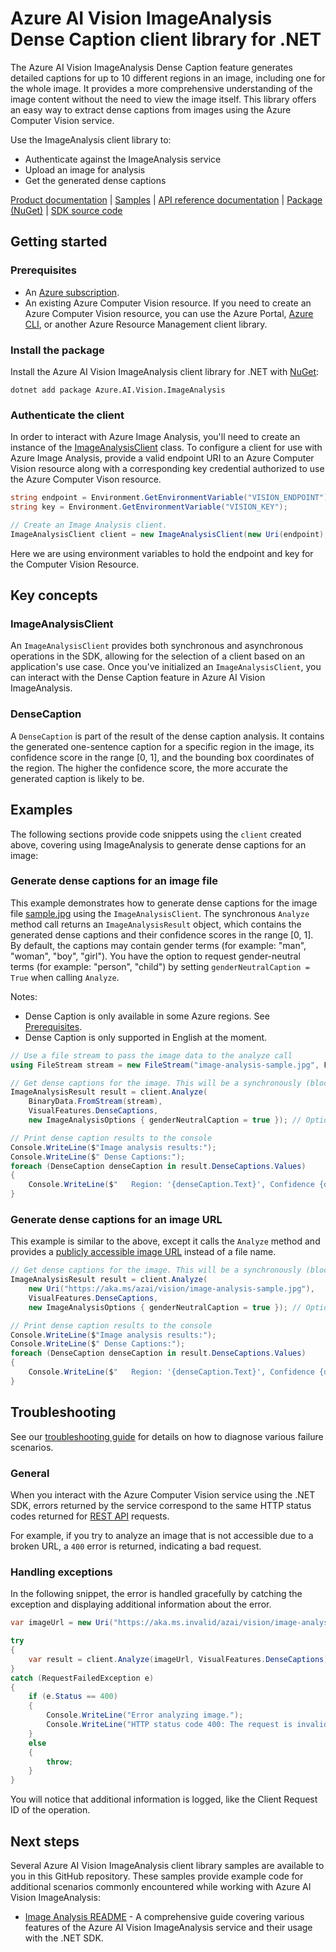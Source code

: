 # Azure AI Vision ImageAnalysis Dense Caption client library for .NET

The Azure AI Vision ImageAnalysis Dense Caption feature generates detailed captions for up to 10 different regions in an image, including one for the whole image. It provides a more comprehensive understanding of the image content without the need to view the image itself. This library offers an easy way to extract dense captions from images using the Azure Computer Vision service.

Use the ImageAnalysis client library to:

- Authenticate against the ImageAnalysis service
- Upload an image for analysis
- Get the generated dense captions

[Product documentation][image_analysis_overview] | [Samples](https://github.com/Azure/azure-sdk-for-net/blob/rhurey/ia_initial/sdk/vision/Azure.AI.Vision.ImageAnalysis/samples) | [API reference documentation](https://docs.microsoft.com/dotnet/api/azure.ai.vision.imageanalysis) | [Package (NuGet)](https://www.nuget.org/packages/Azure.AI.Vision.ImageAnalysis/) | [SDK source code](https://github.com/Azure/azure-sdk-for-net/tree/main/sdk/vision/Azure.AI.Vision.ImageAnalysis)

## Getting started

### Prerequisites

* An [Azure subscription][azure_sub].
* An existing Azure Computer Vision resource. If you need to create an Azure Computer Vision resource, you can use the Azure Portal, [Azure CLI][azure_cli], or another Azure Resource Management client library.

### Install the package

Install the Azure AI Vision ImageAnalysis client library for .NET with [NuGet][nuget]:

```dotnetcli
dotnet add package Azure.AI.Vision.ImageAnalysis
```
### Authenticate the client

In order to interact with Azure Image Analysis, you'll need to create an instance of the [ImageAnalysisClient][imageanalysis_client_class]
class. To configure a client for use with Azure Image Analysis, provide a valid endpoint URI to an Azure Computer Vision resource
along with a corresponding key credential authorized to use the Azure Computer Vison resource.

```C# Snippet:ImageAnalysisAuth
string endpoint = Environment.GetEnvironmentVariable("VISION_ENDPOINT");
string key = Environment.GetEnvironmentVariable("VISION_KEY");

// Create an Image Analysis client.
ImageAnalysisClient client = new ImageAnalysisClient(new Uri(endpoint), new AzureKeyCredential(key));
```

Here we are using environment variables to hold the endpoint and key for the Computer Vision Resource.

## Key concepts

### ImageAnalysisClient

An `ImageAnalysisClient` provides both synchronous and asynchronous operations in the SDK, allowing for the selection of a client based on an application's use case. Once you've initialized an `ImageAnalysisClient`, you can interact with the Dense Caption feature in Azure AI Vision ImageAnalysis.

### DenseCaption

A `DenseCaption` is part of the result of the dense caption analysis. It contains the generated one-sentence caption for a specific region in the image, its confidence score in the range [0, 1], and the bounding box coordinates of the region. The higher the confidence score, the more accurate the generated caption is likely to be.

## Examples

The following sections provide code snippets using the `client` created above, covering using ImageAnalysis to generate dense captions for an image:

### Generate dense captions for an image file

This example demonstrates how to generate dense captions for the image file [sample.jpg](https://aka.ms/azai/vision/image-analysis-sample.jpg) using the `ImageAnalysisClient`. The synchronous `Analyze` method call returns an `ImageAnalysisResult` object, which contains the generated dense captions and their confidence scores in the range [0, 1]. By default, the captions may contain gender terms (for example: "man", "woman", "boy", "girl"). You have the option to request gender-neutral terms (for example: "person", "child") by setting `genderNeutralCaption = True` when calling `Analyze`.

Notes:

* Dense Caption is only available in some Azure regions. See [Prerequisites](#prerequisites).
* Dense Caption is only supported in English at the moment.

```C# Snippet:ImageAnalysisDenseCaptionFromFile
// Use a file stream to pass the image data to the analyze call
using FileStream stream = new FileStream("image-analysis-sample.jpg", FileMode.Open);

// Get dense captions for the image. This will be a synchronously (blocking) call.
ImageAnalysisResult result = client.Analyze(
    BinaryData.FromStream(stream),
    VisualFeatures.DenseCaptions,
    new ImageAnalysisOptions { genderNeutralCaption = true }); // Optional (default is false)

// Print dense caption results to the console
Console.WriteLine($"Image analysis results:");
Console.WriteLine($" Dense Captions:");
foreach (DenseCaption denseCaption in result.DenseCaptions.Values)
{
    Console.WriteLine($"   Region: '{denseCaption.Text}', Confidence {denseCaption.Confidence:F4}, Bounding box {denseCaption.BoundingBox}");
}
```

### Generate dense captions for an image URL

This example is similar to the above, except it calls the `Analyze` method and provides a [publicly accessible image URL](https://aka.ms/azai/vision/image-analysis-sample.jpg) instead of a file name.

```C# Snippet:ImageAnalysisDenseCaptionFromUrl
// Get dense captions for the image. This will be a synchronously (blocking) call.
ImageAnalysisResult result = client.Analyze(
    new Uri("https://aka.ms/azai/vision/image-analysis-sample.jpg"),
    VisualFeatures.DenseCaptions,
    new ImageAnalysisOptions { genderNeutralCaption = true }); // Optional (default is false)

// Print dense caption results to the console
Console.WriteLine($"Image analysis results:");
Console.WriteLine($" Dense Captions:");
foreach (DenseCaption denseCaption in result.DenseCaptions.Values)
{
    Console.WriteLine($"   Region: '{denseCaption.Text}', Confidence {denseCaption.Confidence:F4}, Bounding box {denseCaption.BoundingBox}");
}
```

## Troubleshooting

See our [troubleshooting guide](https://github.com/Azure/azure-sdk-for-net/blob/rhurey/ia_initial/sdk/vision/Azure.AI.Vision.ImageAnalysis/TROUBLESHOOTING.md) for details on how to diagnose various failure scenarios.

### General

When you interact with the Azure Computer Vision service using the .NET SDK, errors returned by the service correspond to the same HTTP status codes returned for [REST API][keyvault_rest] requests.

For example, if you try to analyze an image that is not accessible due to a broken URL, a `400` error is returned, indicating a bad request.

### Handling exceptions

In the following snippet, the error is handled gracefully by catching the exception and displaying additional information about the error.

```C# Snippet:ImageAnalysisDenseCaptionException
var imageUrl = new Uri("https://aka.ms.invalid/azai/vision/image-analysis-sample.jpg");

try
{
    var result = client.Analyze(imageUrl, VisualFeatures.DenseCaptions);
}
catch (RequestFailedException e)
{
    if (e.Status == 400)
    {
        Console.WriteLine("Error analyzing image.");
        Console.WriteLine("HTTP status code 400: The request is invalid or malformed.");
    }
    else
    {
        throw;
    }
}
```

You will notice that additional information is logged, like the Client Request ID of the operation.

## Next steps

Several Azure AI Vision ImageAnalysis client library samples are available to you in this GitHub repository. These samples provide example code for additional scenarios commonly encountered while working with Azure AI Vision ImageAnalysis:

* [Image Analysis README][image_analysis_readme] - A comprehensive guide covering various features of the Azure AI Vision ImageAnalysis service and their usage with the .NET SDK.

<!-- LINKS -->
[image_analysis_overview]: https://learn.microsoft.com/azure/ai-services/computer-vision/overview-image-analysis?tabs=4-0
[image_analysis_concepts]: https://learn.microsoft.com/azure/ai-services/computer-vision/concept-tag-images-40
[azure_sub]: https://azure.microsoft.com/free/dotnet/
[azure_cli]: https://learn.microsoft.com/cli/azure
[DefaultAzureCredential]: https://github.com/Azure/azure-sdk-for-net/blob/rhurey/ia_initial/sdk/identity/Azure.Identity/README.md#defaultazurecredential
[azure_identity]: https://github.com/Azure/azure-sdk-for-net/tree/main/sdk/identity/Azure.Identity
[image_analysis_readme]: https://github.com/Azure/azure-sdk-for-net/blob/rhurey/ia_initial/sdk/vision/Azure.AI.Vision.ImageAnalysis/README.md
[imageanalysis_client_class]: https://github.com/Azure/azure-sdk-for-net/blob/rhurey/ia_initial/sdk/vision/Azure.AI.Vision.ImageAnalysis/src/Generated/ImageAnalysisClient.cs
[nuget]: https://www.nuget.org/
[keyvault_rest]: https://learn.microsoft.com/rest/api/keyvault/